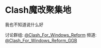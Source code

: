 # **Clash魔改聚集地**

我也不知道说什么好

讨论群组: [@Clash_For_Windows_Reform](https://t.me/Clash_For_Windows_Reform)
频道: [@Clash_For_Windows_Reform_GGB](https://t.me/Clash_For_Windows_Reform_GGB)
